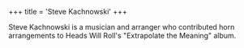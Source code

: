 +++
title = 'Steve Kachnowski'
+++

Steve Kachnowski is a musician and arranger who contributed horn arrangements to Heads Will Roll's "Extrapolate the Meaning" album.

